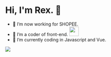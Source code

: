 #  Hi, I'm Rex. 👋


- 🔭 I’m now working for SHOPEE.
- 🌱 I’m a coder of front-end. <img src="https://media.giphy.com/media/WUlplcMpOCEmTGBtBW/giphy.gif" width="30"> 
- 🤔 I’m currently coding in Javascript and Vue. 


<!-- <img align="right" height="280" src="https://pic2.zhimg.com/v2-28020003d4a493c78d8202ba6c35f179_b.webp"> -->
<img align="left" src="https://github-readme-stats.vercel.app/api?username=RexYao97&show_icons=true&hide_border=true">
<!-- <img align="right" src="https://github-readme-stats.vercel.app/api/top-langs/?username=ThinkingThigh&hide_border=true"> -->
<div>
